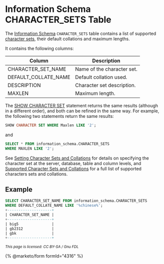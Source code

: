 # Information Schema CHARACTER\_SETS Table

The [Information Schema](../) `CHARACTER_SETS` table contains a list of supported [character sets](../../../data-types/string-data-types/character-sets/), their default collations and maximum lengths.

It contains the following columns:

| Column                 | Description                |
| ---------------------- | -------------------------- |
| CHARACTER\_SET\_NAME   | Name of the character set. |
| DEFAULT\_COLLATE\_NAME | Default collation used.    |
| DESCRIPTION            | Character set description. |
| MAXLEN                 | Maximum length.            |

The [SHOW CHARACTER SET](../../../sql-statements/administrative-sql-statements/show/show-character-set.md) statement returns the same results (although in a different order), and both can be refined in the same way. For example, the following two statements return the same results:

```sql
SHOW CHARACTER SET WHERE Maxlen LIKE '2';
```

and

```sql
SELECT * FROM information_schema.CHARACTER_SETS 
WHERE MAXLEN LIKE '2';
```

See [Setting Character Sets and Collations](../../../data-types/string-data-types/character-sets/setting-character-sets-and-collations.md) for details on specifying the character set at the server, database, table and column levels, and [Supported Character Sets and Collations](../../../data-types/string-data-types/character-sets/supported-character-sets-and-collations.md) for a full list of supported characters sets and collations.

## Example

```sql
SELECT CHARACTER_SET_NAME FROM information_schema.CHARACTER_SETS 
WHERE DEFAULT_COLLATE_NAME LIKE '%chinese%';
+--------------------+
| CHARACTER_SET_NAME |
+--------------------+
| big5               |
| gb2312             |
| gbk                |
+--------------------+
```

<sub>_This page is licensed: CC BY-SA / Gnu FDL_</sub>

{% @marketo/form formId="4316" %}
